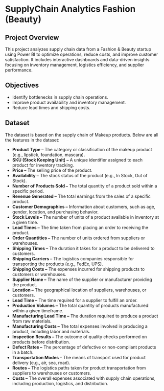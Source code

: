 # SupplyChain Analytics Fashion (Beauty)

## Project Overview
This project analyzes supply chain data from a Fashion & Beauty startup using Power BI to optimize operations, reduce costs, and improve customer satisfaction. It includes interactive dashboards and data-driven insights focusing on inventory management, logistics efficiency, and supplier performance.

## Objectives
- Identify bottlenecks in supply chain operations.
- Improve product availability and inventory management.
- Reduce lead times and shipping costs.

## Dataset
The dataset is based on the supply chain of Makeup products. Below are all the features in the dataset:

- **Product Type –** The category or classification of the makeup product (e.g., lipstick, foundation, mascara).
- **SKU (Stock Keeping Unit) –** A unique identifier assigned to each product for inventory tracking.
- **Price –** The selling price of the product.
- **Availability –** The stock status of the product (e.g., In Stock, Out of Stock).
- **Number of Products Sold –** The total quantity of a product sold within a specific period.
- **Revenue Generated –** The total earnings from the sales of a specific product.
- **Customer Demographics –** Information about customers, such as age, gender, location, and purchasing behavior.
- **Stock Levels –** The number of units of a product available in inventory at a given time.
- **Lead Times –** The time taken from placing an order to receiving the product.
- **Order Quantities –** The number of units ordered from suppliers or warehouses.
- **Shipping Times –** The duration it takes for a product to be delivered to customers.
- **Shipping Carriers –** The logistics companies responsible for transporting the products (e.g., FedEx, UPS).
- **Shipping Costs –** The expenses incurred for shipping products to customers or warehouses.
- **Supplier Name –** The name of the supplier or manufacturer providing the product.
- **Location –** The geographical location of suppliers, warehouses, or customers.
- **Lead Time –** The time required for a supplier to fulfill an order.
- **Production Volumes –** The total quantity of products manufactured within a given timeframe.
- **Manufacturing Lead Time –** The duration required to produce a product from raw materials.
- **Manufacturing Costs –** The total expenses involved in producing a product, including labor and materials.
- **Inspection Results –** The outcome of quality checks performed on products before distribution.
- **Defect Rates –** The percentage of defective or non-compliant products in a batch.
- **Transportation Modes –** The means of transport used for product delivery (e.g., air, sea, road).
- **Routes –** The logistics paths taken for product transportation from suppliers to warehouses or customers.
- **Costs –** The overall expenses associated with supply chain operations, including production, logistics, and distribution.
